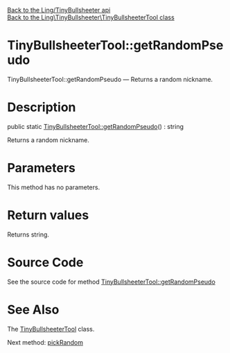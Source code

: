 [Back to the Ling/TinyBullsheeter api](https://github.com/lingtalfi/TinyBullsheeter/blob/master/doc/api/Ling/TinyBullsheeter.md)<br>
[Back to the Ling\TinyBullsheeter\TinyBullsheeterTool class](https://github.com/lingtalfi/TinyBullsheeter/blob/master/doc/api/Ling/TinyBullsheeter/TinyBullsheeterTool.md)


TinyBullsheeterTool::getRandomPseudo
================



TinyBullsheeterTool::getRandomPseudo — Returns a random nickname.




Description
================


public static [TinyBullsheeterTool::getRandomPseudo](https://github.com/lingtalfi/TinyBullsheeter/blob/master/doc/api/Ling/TinyBullsheeter/TinyBullsheeterTool/getRandomPseudo.md)() : string




Returns a random nickname.




Parameters
================

This method has no parameters.


Return values
================

Returns string.








Source Code
===========
See the source code for method [TinyBullsheeterTool::getRandomPseudo](https://github.com/lingtalfi/TinyBullsheeter/blob/master/TinyBullsheeterTool.php#L23-L48)


See Also
================

The [TinyBullsheeterTool](https://github.com/lingtalfi/TinyBullsheeter/blob/master/doc/api/Ling/TinyBullsheeter/TinyBullsheeterTool.md) class.

Next method: [pickRandom](https://github.com/lingtalfi/TinyBullsheeter/blob/master/doc/api/Ling/TinyBullsheeter/TinyBullsheeterTool/pickRandom.md)<br>

